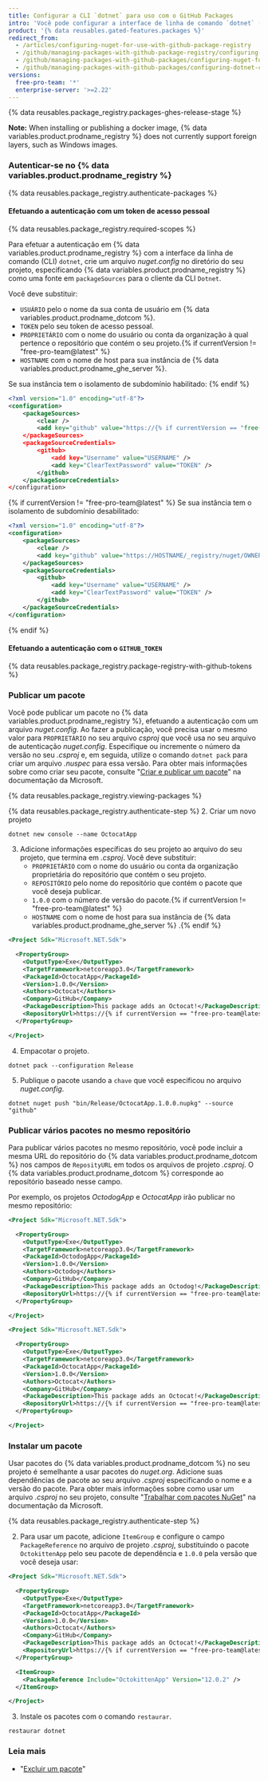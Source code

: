 ```yaml
---
title: Configurar a CLI `dotnet` para uso com o GitHub Packages
intro: 'Você pode configurar a interface de linha de comando `dotnet` (CLI) para publicar pacotes NuGet no {% data variables.product.prodname_registry %} e usar pacotes armazenados no {% data variables.product.prodname_registry %} como dependências em um projeto .NET.'
product: '{% data reusables.gated-features.packages %}'
redirect_from:
  - /articles/configuring-nuget-for-use-with-github-package-registry
  - /github/managing-packages-with-github-package-registry/configuring-nuget-for-use-with-github-package-registry
  - /github/managing-packages-with-github-packages/configuring-nuget-for-use-with-github-packages
  - /github/managing-packages-with-github-packages/configuring-dotnet-cli-for-use-with-github-packages
versions:
  free-pro-team: '*'
  enterprise-server: '>=2.22'
---
```


{% data reusables.package_registry.packages-ghes-release-stage %}

**Note:** When installing or publishing a docker image, {% data variables.product.prodname_registry %} does not currently support foreign layers, such as Windows images.

### Autenticar-se no {% data variables.product.prodname_registry %}

{% data reusables.package_registry.authenticate-packages %}

#### Efetuando a autenticação com um token de acesso pessoal

{% data reusables.package_registry.required-scopes %}

Para efetuar a autenticação em {% data variables.product.prodname_registry %} com a interface da linha de comando (CLI) `dotnet`, crie um arquivo *nuget.config* no diretório do seu projeto, especificando {% data variables.product.prodname_registry %} como uma fonte em `packageSources` para o cliente da CLI `Dotnet`.

Você deve substituir:
- `USUÁRIO` pelo o nome da sua conta de usuário em {% data variables.product.prodname_dotcom %}.
- `TOKEN` pelo seu token de acesso pessoal.
- `PROPRIETÁRIO` com o nome do usuário ou conta da organização à qual pertence o repositório que contém o seu projeto.{% if currentVersion != "free-pro-team@latest" %}
- `HOSTNAME` com o nome de host para sua instância de {% data variables.product.prodname_ghe_server %}.

Se sua instância tem o isolamento de subdomínio habilitado:
{% endif %}

```xml
<?xml version="1.0" encoding="utf-8"?>
<configuration>
    <packageSources>
        <clear />
        <add key="github" value="https://{% if currentVersion == "free-pro-team@latest" %}nuget.pkg.github.com{% else %}nuget.HOSTNAME{% endif %}/OWNER/index.json" />
    </packageSources>
    <packageSourceCredentials>
        <github>
            <add key="Username" value="USERNAME" />
            <add key="ClearTextPassword" value="TOKEN" />
        </github>
    </packageSourceCredentials>
</configuration>
```

{% if currentVersion != "free-pro-team@latest" %}
Se sua instância tem o isolamento de subdomínio desabilitado:

```xml
<?xml version="1.0" encoding="utf-8"?>
<configuration>
    <packageSources>
        <clear />
        <add key="github" value="https://HOSTNAME/_registry/nuget/OWNER/index.json" />
    </packageSources>
    <packageSourceCredentials>
        <github>
            <add key="Username" value="USERNAME" />
            <add key="ClearTextPassword" value="TOKEN" />
        </github>
    </packageSourceCredentials>
</configuration>
```
{% endif %}

#### Efetuando a autenticação com o `GITHUB_TOKEN`

{% data reusables.package_registry.package-registry-with-github-tokens %}

### Publicar um pacote

Você pode publicar um pacote no {% data variables.product.prodname_registry %}, efetuando a autenticação com um arquivo *nuget.config*. Ao fazer a publicação, você precisa usar o mesmo valor para `PROPRIETÁRIO` no seu arquivo *csproj* que você usa no seu arquivo de autenticação *nuget.config*. Especifique ou incremente o número da versão no seu *.csproj* e, em seguida, utilize o comando `dotnet pack` para criar um arquivo *.nuspec* para essa versão. Para obter mais informações sobre como criar seu pacote, consulte "[Criar e publicar um pacote](https://docs.microsoft.com/en-us/nuget/quickstart/create-and-publish-a-package-using-the-dotnet-cli)" na documentação da Microsoft.

{% data reusables.package_registry.viewing-packages %}

{% data reusables.package_registry.authenticate-step %}
2. Criar um novo projeto
  ```shell
  dotnet new console --name OctocatApp
  ```
3. Adicione informações específicas do seu projeto ao arquivo do seu projeto, que termina em *.csproj*.  Você deve substituir:
    - `PROPRIETÁRIO` com o nome do usuário ou conta da organização proprietária do repositório que contém o seu projeto.
    - `REPOSITÓRIO` pelo nome do repositório que contém o pacote que você deseja publicar.
    - `1.0.0` com o número de versão do pacote.{% if currentVersion != "free-pro-team@latest" %}
    - `HOSTNAME` com o nome de host para sua instância de {% data variables.product.prodname_ghe_server %} .{% endif %}
  ``` xml
  <Project Sdk="Microsoft.NET.Sdk">

    <PropertyGroup>
      <OutputType>Exe</OutputType>
      <TargetFramework>netcoreapp3.0</TargetFramework>
      <PackageId>OctocatApp</PackageId>
      <Version>1.0.0</Version>
      <Authors>Octocat</Authors>
      <Company>GitHub</Company>
      <PackageDescription>This package adds an Octocat!</PackageDescription>
      <RepositoryUrl>https://{% if currentVersion == "free-pro-team@latest" %}github.com{% else %}HOSTNAME{% endif %}/OWNER/REPOSITORY</RepositoryUrl>
    </PropertyGroup>

  </Project>
  ```
4. Empacotar o projeto.
  ```shell
  dotnet pack --configuration Release
  ```

5. Publique o pacote usando a `chave` que você especificou no arquivo *nuget.config*.
  ```shell
  dotnet nuget push "bin/Release/OctocatApp.1.0.0.nupkg" --source "github"
  ```

### Publicar vários pacotes no mesmo repositório

Para publicar vários pacotes no mesmo repositório, você pode incluir a mesma URL do repositório do {% data variables.product.prodname_dotcom %} nos campos de `ReposityURL` em todos os arquivos de projeto *.csproj*. O {% data variables.product.prodname_dotcom %} corresponde ao repositório baseado nesse campo.

Por exemplo, os projetos *OctodogApp* e *OctocatApp* irão publicar no mesmo repositório:

``` xml
<Project Sdk="Microsoft.NET.Sdk">

  <PropertyGroup>
    <OutputType>Exe</OutputType>
    <TargetFramework>netcoreapp3.0</TargetFramework>
    <PackageId>OctodogApp</PackageId>
    <Version>1.0.0</Version>
    <Authors>Octodog</Authors>
    <Company>GitHub</Company>
    <PackageDescription>This package adds an Octodog!</PackageDescription>
    <RepositoryUrl>https://{% if currentVersion == "free-pro-team@latest" %}github.com{% else %}HOSTNAME{% endif %}/octo-org/octo-cats-and-dogs</RepositoryUrl>
  </PropertyGroup>

</Project>
```

``` xml
<Project Sdk="Microsoft.NET.Sdk">

  <PropertyGroup>
    <OutputType>Exe</OutputType>
    <TargetFramework>netcoreapp3.0</TargetFramework>
    <PackageId>OctocatApp</PackageId>
    <Version>1.0.0</Version>
    <Authors>Octocat</Authors>
    <Company>GitHub</Company>
    <PackageDescription>This package adds an Octocat!</PackageDescription>
    <RepositoryUrl>https://{% if currentVersion == "free-pro-team@latest" %}github.com{% else %}HOSTNAME{% endif %}/octo-org/octo-cats-and-dogs</RepositoryUrl>
  </PropertyGroup>

</Project>
```

### Instalar um pacote

Usar pacotes do {% data variables.product.prodname_dotcom %} no seu projeto é semelhante a usar pacotes do *nuget.org*. Adicione suas dependências de pacote ao seu arquivo *.csproj* especificando o nome e a versão do pacote. Para obter mais informações sobre como usar um arquivo *.csproj* no seu projeto, consulte "[Trabalhar com pacotes NuGet](https://docs.microsoft.com/en-us/nuget/consume-packages/overview-and-workflow)" na documentação da Microsoft.

{% data reusables.package_registry.authenticate-step %}

2. Para usar um pacote, adicione `ItemGroup` e configure o campo `PackageReference` no arquivo de projeto *.csproj*, substituindo o pacote `OctokittenApp` pelo seu pacote de dependência e `1.0.0` pela versão que você deseja usar:
  ``` xml
  <Project Sdk="Microsoft.NET.Sdk">

    <PropertyGroup>
      <OutputType>Exe</OutputType>
      <TargetFramework>netcoreapp3.0</TargetFramework>
      <PackageId>OctocatApp</PackageId>
      <Version>1.0.0</Version>
      <Authors>Octocat</Authors>
      <Company>GitHub</Company>
      <PackageDescription>This package adds an Octocat!</PackageDescription>
      <RepositoryUrl>https://{% if currentVersion == "free-pro-team@latest" %}github.com{% else %}HOSTNAME{% endif %}/OWNER/REPOSITORY</RepositoryUrl>
    </PropertyGroup>

    <ItemGroup>
      <PackageReference Include="OctokittenApp" Version="12.0.2" />
    </ItemGroup>

  </Project>
  ```

3. Instale os pacotes com o comando `restaurar`.
  ```shell
  restaurar dotnet
  ```

### Leia mais

- "[Excluir um pacote](/packages/publishing-and-managing-packages/deleting-a-package/)"

